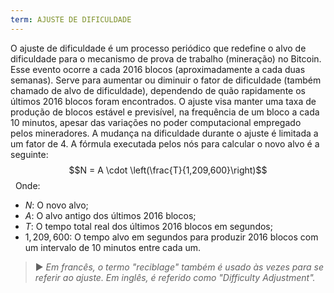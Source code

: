 ```yaml
---
term: AJUSTE DE DIFICULDADE
---
```


O ajuste de dificuldade é um processo periódico que redefine o alvo de dificuldade para o mecanismo de prova de trabalho (mineração) no Bitcoin. Esse evento ocorre a cada 2016 blocos (aproximadamente a cada duas semanas). Serve para aumentar ou diminuir o fator de dificuldade (também chamado de alvo de dificuldade), dependendo de quão rapidamente os últimos 2016 blocos foram encontrados. O ajuste visa manter uma taxa de produção de blocos estável e previsível, na frequência de um bloco a cada 10 minutos, apesar das variações no poder computacional empregado pelos mineradores. A mudança na dificuldade durante o ajuste é limitada a um fator de 4. A fórmula executada pelos nós para calcular o novo alvo é a seguinte:
$$N = A \cdot \left(\frac{T}{1,209,600}\right)$$
&nbsp;
Onde:
* $N$: O novo alvo;
* $A$: O alvo antigo dos últimos 2016 blocos;
* $T$: O tempo total real dos últimos 2016 blocos em segundos;
* $1,209,600$: O tempo alvo em segundos para produzir 2016 blocos com um intervalo de 10 minutos entre cada um.

> ► *Em francês, o termo "reciblage" também é usado às vezes para se referir ao ajuste. Em inglês, é referido como "Difficulty Adjustment".*